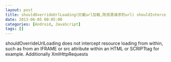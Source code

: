 ```yaml
---
layout: post
title: shouldOverrideUrlLoading(拦截url加载,除资源请求的url) shouldInterceptRequest(拦截所有url请求)
date: 2013-06-05 00:05:00
categories: [Android, JavaScript]
tags: []
---
```

shouldOverrideUrlLoading does not intercept resource loading from within, such as from an IFRAME or src attribute within an HTML or SCRIPTtag for example. Additionally XmlHttpRequests 